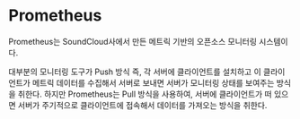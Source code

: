 # Prometheus

Prometheus는 SoundCloud사에서 만든 메트릭 기반의 오픈소스 모니터링 시스템이다.

대부분의 모니터링 도구가 Push 방식 즉, 각 서버에 클라이언트를 설치하고 이 클라이언트가 메트릭 데이터를 수집해서 서버로 보내면 서버가 모니터링 상태를 보여주는 방식을 취한다.
하지만 Prometheus는 Pull 방식을 사용하여, 서버에 클라이언트가 떠 있으면 서버가 주기적으로 클라이언트에 접속해서 데이터를 가져오는 방식을 취한다.

